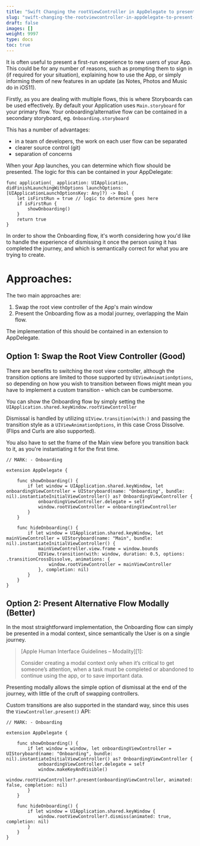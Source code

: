 ```yaml
---
title: "Swift Changing the rootViewController in AppDelegate to present main or loginonboarding flow"
slug: "swift-changing-the-rootviewcontroller-in-appdelegate-to-present-main-or-loginonboarding-flow"
draft: false
images: []
weight: 9997
type: docs
toc: true
---
```


It is often useful to present a first-run experience to new users of your App. This could be for any number of reasons, such as prompting them to sign in (if required for your situation), explaining how to use the App, or simply informing them of new features in an update (as Notes, Photos and Music do in iOS11).

Firstly, as you are dealing with multiple flows, this is where Storyboards can be used effectively. By default your Application uses `Main.storyboard` for your primary flow. Your onboarding/alternative flow can be contained in a secondary storyboard, eg. `Onboarding.storyboard`

This has a number of advantages:

 - in a team of developers, the work on each user flow can be separated
 - clearer source control (git)
 - separation of concerns

When your App launches, you can determine which flow should be presented. The logic for this can be contained in your AppDelegate:

    func application(_ application: UIApplication, didFinishLaunchingWithOptions launchOptions: [UIApplicationLaunchOptionsKey: Any]?) -> Bool {
        let isFirstRun = true // logic to determine goes here
        if isFirstRun {
            showOnboarding()
        }
        return true
    }

In order to show the Onboarding flow, it's worth considering how you'd like to handle the experience of dismissing it once the person using it has completed the journey, and which is semantically correct for what you are trying to create.


# Approaches:

The two main approaches are:

 1. Swap the root view controller of the App's main window
 2. Present the Onboarding flow as a modal journey, overlapping the Main flow.

The implementation of this should be contained in an extension to AppDelegate.

## Option 1: Swap the Root View Controller (Good)
There are benefits to switching the root view controller, although the transition options are limited to those supported by `UIViewAnimationOptions`, so depending on how you wish to transition between flows might mean you have to implement a custom transition - which can be cumbersome.

You can show the Onboarding flow by simply setting the `UIApplication.shared.keyWindow.rootViewController`

Dismissal is handled by utilizing `UIView.transition(with:)` and passing the transition style as a `UIViewAnimationOptions`, in this case Cross Dissolve. (Flips and Curls are also supported).

You also have to set the frame of the Main view before you transition back to it, as you're instantiating it for the first time.

    // MARK: - Onboarding

    extension AppDelegate {

        func showOnboarding() {
            if let window = UIApplication.shared.keyWindow, let onboardingViewController = UIStoryboard(name: "Onboarding", bundle: nil).instantiateInitialViewController() as? OnboardingViewController {
                onboardingViewController.delegate = self
                window.rootViewController = onboardingViewController
            }
        }
    
        func hideOnboarding() {
            if let window = UIApplication.shared.keyWindow, let mainViewController = UIStoryboard(name: "Main", bundle: nil).instantiateInitialViewController() {
                mainViewController.view.frame = window.bounds
                UIView.transition(with: window, duration: 0.5, options: .transitionCrossDissolve, animations: {
                    window.rootViewController = mainViewController
                }, completion: nil)
            }
        }
    }

## Option 2: Present Alternative Flow Modally (Better)
In the most straightforward implementation, the Onboarding flow can simply be presented in a modal context, since semantically the User is on a single journey.

> [Apple Human Interface Guidelines – Modality][1]:
>
> Consider creating a modal context only when it’s critical to get someone’s attention, when a task must be completed or abandoned to continue using the app, or to save important data.

Presenting modally allows the simple option of dismissal at the end of the journey, with little of the cruft of swapping controllers.

Custom transitions are also supported in the standard way, since this uses the `ViewController.present()` API:

    // MARK: - Onboarding
    
    extension AppDelegate {
    
        func showOnboarding() {
            if let window = window, let onboardingViewController = UIStoryboard(name: "Onboarding", bundle: nil).instantiateInitialViewController() as? OnboardingViewController {
                onboardingViewController.delegate = self
                window.makeKeyAndVisible()
                window.rootViewController?.present(onboardingViewController, animated: false, completion: nil)
            }
        }
    
        func hideOnboarding() {
            if let window = UIApplication.shared.keyWindow {
                window.rootViewController?.dismiss(animated: true, completion: nil)
            }
        }
    }


